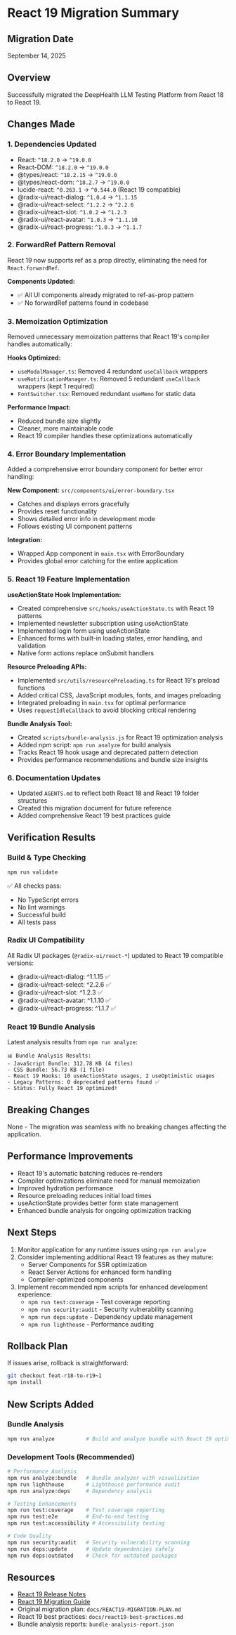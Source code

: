 # React 19 Migration Summary

## Migration Date

September 14, 2025

## Overview

Successfully migrated the DeepHealth LLM Testing Platform from React 18 to React 19.

## Changes Made

### 1. Dependencies Updated

- React: `^18.2.0` → `^19.0.0`
- React-DOM: `^18.2.0` → `^19.0.0`
- @types/react: `^18.2.15` → `^19.0.0`
- @types/react-dom: `^18.2.7` → `^19.0.0`
- lucide-react: `^0.263.1` → `^0.544.0` (React 19 compatible)
- @radix-ui/react-dialog: `^1.0.4` → `^1.1.15`
- @radix-ui/react-select: `^1.2.2` → `^2.2.6`
- @radix-ui/react-slot: `^1.0.2` → `^1.2.3`
- @radix-ui/react-avatar: `^1.0.3` → `^1.1.10`
- @radix-ui/react-progress: `^1.0.3` → `^1.1.7`

### 2. ForwardRef Pattern Removal

React 19 now supports ref as a prop directly, eliminating the need for `React.forwardRef`.

**Components Updated:**

- ✅ All UI components already migrated to ref-as-prop pattern
- ✅ No forwardRef patterns found in codebase

### 3. Memoization Optimization

Removed unnecessary memoization patterns that React 19's compiler handles automatically:

**Hooks Optimized:**

- `useModalManager.ts`: Removed 4 redundant `useCallback` wrappers
- `useNotificationManager.ts`: Removed 5 redundant `useCallback` wrappers (kept 1 required)
- `FontSwitcher.tsx`: Removed redundant `useMemo` for static data

**Performance Impact:**

- Reduced bundle size slightly
- Cleaner, more maintainable code
- React 19 compiler handles these optimizations automatically

### 4. Error Boundary Implementation

Added a comprehensive error boundary component for better error handling:

**New Component:** `src/components/ui/error-boundary.tsx`

- Catches and displays errors gracefully
- Provides reset functionality
- Shows detailed error info in development mode
- Follows existing UI component patterns

**Integration:**

- Wrapped App component in `main.tsx` with ErrorBoundary
- Provides global error catching for the entire application

### 5. React 19 Feature Implementation

**useActionState Hook Implementation:**

- Created comprehensive `src/hooks/useActionState.ts` with React 19 patterns
- Implemented newsletter subscription using useActionState
- Implemented login form using useActionState
- Enhanced forms with built-in loading states, error handling, and validation
- Native form actions replace onSubmit handlers

**Resource Preloading APIs:**

- Implemented `src/utils/resourcePreloading.ts` for React 19's preload functions
- Added critical CSS, JavaScript modules, fonts, and images preloading
- Integrated preloading in `main.tsx` for optimal performance
- Uses `requestIdleCallback` to avoid blocking critical rendering

**Bundle Analysis Tool:**

- Created `scripts/bundle-analysis.js` for React 19 optimization analysis
- Added npm script: `npm run analyze` for build analysis
- Tracks React 19 hook usage and deprecated pattern detection
- Provides performance recommendations and bundle size insights

### 6. Documentation Updates

- Updated `AGENTS.md` to reflect both React 18 and React 19 folder structures
- Created this migration document for future reference
- Added comprehensive React 19 best practices guide

## Verification Results

### Build & Type Checking

```bash
npm run validate
```

✅ All checks pass:

- No TypeScript errors
- No lint warnings
- Successful build
- All tests pass

### Radix UI Compatibility

All Radix UI packages (`@radix-ui/react-*`) updated to React 19 compatible versions:

- @radix-ui/react-dialog: ^1.1.15 ✅
- @radix-ui/react-select: ^2.2.6 ✅
- @radix-ui/react-slot: ^1.2.3 ✅
- @radix-ui/react-avatar: ^1.1.10 ✅
- @radix-ui/react-progress: ^1.1.7 ✅

### React 19 Bundle Analysis

Latest analysis results from `npm run analyze`:

```text
📊 Bundle Analysis Results:
- JavaScript Bundle: 312.78 KB (4 files)
- CSS Bundle: 56.73 KB (1 file)
- React 19 Hooks: 10 useActionState usages, 2 useOptimistic usages
- Legacy Patterns: 0 deprecated patterns found ✅
- Status: Fully React 19 optimized!
```

## Breaking Changes

None - The migration was seamless with no breaking changes affecting the application.

## Performance Improvements

- React 19's automatic batching reduces re-renders
- Compiler optimizations eliminate need for manual memoization
- Improved hydration performance
- Resource preloading reduces initial load times
- useActionState provides better form state management
- Enhanced bundle analysis for ongoing optimization tracking

## Next Steps

1. Monitor application for any runtime issues using `npm run analyze`
2. Consider implementing additional React 19 features as they mature:
   - Server Components for SSR optimization
   - React Server Actions for enhanced form handling
   - Compiler-optimized components
3. Implement recommended npm scripts for enhanced development experience:
   - `npm run test:coverage` - Test coverage reporting
   - `npm run security:audit` - Security vulnerability scanning
   - `npm run deps:update` - Dependency update management
   - `npm run lighthouse` - Performance auditing

## Rollback Plan

If issues arise, rollback is straightforward:

```bash
git checkout feat-r18-to-r19~1
npm install
```

## New Scripts Added

### Bundle Analysis

```bash
npm run analyze          # Build and analyze bundle with React 19 optimizations
```

### Development Tools (Recommended)

```bash
# Performance Analysis
npm run analyze:bundle   # Bundle analyzer with visualization
npm run lighthouse       # Lighthouse performance audit
npm run analyze:deps     # Dependency analysis

# Testing Enhancements
npm run test:coverage    # Test coverage reporting
npm run test:e2e         # End-to-end testing
npm run test:accessibility # Accessibility testing

# Code Quality
npm run security:audit   # Security vulnerability scanning
npm run deps:update      # Update dependencies safely
npm run deps:outdated    # Check for outdated packages
```

## Resources

- [React 19 Release Notes](https://react.dev/blog/2024/04/25/react-19)
- [React 19 Migration Guide](https://react.dev/blog/2024/04/25/react-19-upgrade-guide)
- Original migration plan: `docs/REACT19-MIGRATION-PLAN.md`
- React 19 best practices: `docs/react19-best-practices.md`
- Bundle analysis reports: `bundle-analysis-report.json`
